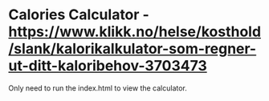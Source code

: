 Calories Calculator - https://www.klikk.no/helse/kosthold/slank/kalorikalkulator-som-regner-ut-ditt-kaloribehov-3703473
=======

Only need to run the index.html to view the calculator.
